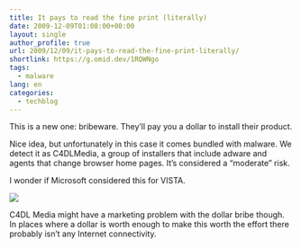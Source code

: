 ```yaml
---
title: It pays to read the fine print (literally)
date: 2009-12-09T01:08:00+00:00
layout: single
author_profile: true
url: 2009/12/09/it-pays-to-read-the-fine-print-literally/
shortlink: https://g.omid.dev/1RQWNgo
tags:
  - malware
lang: en
categories: 
  - techblog
---
```

This is a new one: bribeware. They’ll pay you a dollar to install their product.

Nice idea, but unfortunately in this case it comes bundled with malware. We detect it as C4DLMedia, a group of installers that include adware and agents that change browser home pages. It’s considered a “moderate” risk.

I wonder if Microsoft considered this for VISTA.

[![](http://1.bp.blogspot.com/_vaUVXcmC3OI/Sx7xLtDilqI/AAAAAAAAASQ/yfbJEeoiwkw/s400/X3codec.jpg)](http://1.bp.blogspot.com/_vaUVXcmC3OI/Sx7xLtDilqI/AAAAAAAAASQ/yfbJEeoiwkw/s1600-h/X3codec.jpg)

C4DL Media might have a marketing problem with the dollar bribe though. In places where a dollar is worth enough to make this worth the effort there probably isn’t any Internet connectivity.